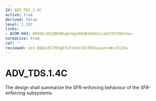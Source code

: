 ```yaml
---
Id: ADV_TDS.1.4C
active: true
derived: false
level: 1.282
links:
- ACOM-043: 60Y05cXOjDWtWSqbtnpo5Gh8i6UkGvii6CChF1H4zSo=
normative: true
ref: ''
reviewed: vsS-DDQicK77HVgXfuf2okolExTD9CwvaJxnWxc5lIU=
---
```


# ADV_TDS.1.4C

The design shall summarize the SFR-enforcing behaviour of the SFR-enforcing subsystems.